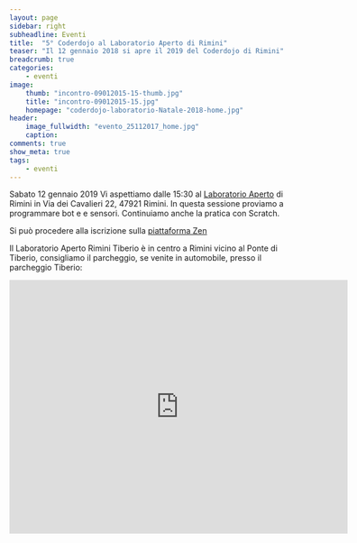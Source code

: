 ```yaml
---
layout: page
sidebar: right
subheadline: Eventi
title:  "5° Coderdojo al Laboratorio Aperto di Rimini"
teaser: "Il 12 gennaio 2018 si apre il 2019 del Coderdojo di Rimini"
breadcrumb: true
categories:
    - eventi
image:
    thumb: "incontro-09012015-15-thumb.jpg"
    title: "incontro-09012015-15.jpg"
    homepage: "coderdojo-laboratorio-Natale-2018-home.jpg"
header:
    image_fullwidth: "evento_25112017_home.jpg"
    caption:
comments: true
show_meta: true
tags:
    - eventi
---
```

Sabato 12 gennaio 2019 Vi aspettiamo dalle 15:30 al [Laboratorio Aperto](http://laboratorioaperto.comune.rimini.it) di Rimini in Via dei Cavalieri 22, 47921 Rimini. In questa sessione proviamo a programmare bot e e sensori. Continuiamo anche la pratica con Scratch.

Si può procedere alla iscrizione sulla [piattaforma Zen](https://zen.coderdojo.com/events/c732199a-dc3b-4945-9dfa-6dabdf936703/)

Il Laboratorio Aperto Rimini Tiberio è in centro a Rimini vicino al Ponte di Tiberio, consigliamo il parcheggio, se venite in automobile, presso il parcheggio Tiberio:

<iframe src="https://www.google.com/maps/embed?pb=!1m18!1m12!1m3!1d2866.959361511206!2d12.564301251683695!3d44.06354777900686!2m3!1f0!2f0!3f0!3m2!1i1024!2i768!4f13.1!3m3!1m2!1s0x132cc336cd47bf51%3A0xe581edc948251a2e!2sLaboratorio+Aperto+Rimini+Tiberio!5e0!3m2!1sen!2sit!4v1537536736653" width="600" height="450" frameborder="0" style="border:0" allowfullscreen></iframe>
